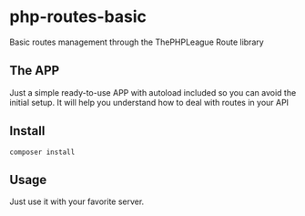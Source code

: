 # php-routes-basic
Basic routes management through the ThePHPLeague Route library

## The APP

Just a simple ready-to-use APP with autoload included so you can avoid the initial setup.
It will help you understand how to deal with routes in your API

## Install

`composer install`

## Usage

Just use it with your favorite server.
